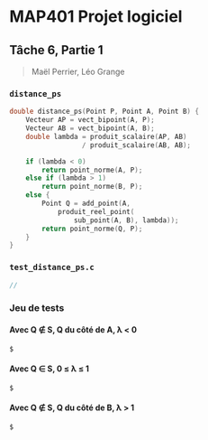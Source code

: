 # MAP401 Projet logiciel
## Tâche 6, Partie 1
> Maël Perrier, Léo Grange

### `distance_ps`

```c
double distance_ps(Point P, Point A, Point B) {
    Vecteur AP = vect_bipoint(A, P);
    Vecteur AB = vect_bipoint(A, B);
    double lambda = produit_scalaire(AP, AB) 
                  / produit_scalaire(AB, AB);

    if (lambda < 0)
        return point_norme(A, P);
    else if (lambda > 1)
        return point_norme(B, P);
    else {
        Point Q = add_point(A, 
            produit_reel_point(
                sub_point(A, B), lambda));
        return point_norme(Q, P);
    }
}
```

### `test_distance_ps.c`

```c
//
```

### Jeu de tests

#### Avec Q ∉ S, Q du côté de A, λ < 0

```
$
```

#### Avec Q ∈ S, 0 ≤ λ ≤ 1

```
$
```

#### Avec Q ∉ S, Q du côté de B, λ > 1

```
$
```
